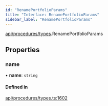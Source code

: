 ```yaml
---
id: "RenamePortfolioParams"
title: "Interface: RenamePortfolioParams"
sidebar_label: "RenamePortfolioParams"
---
```


[api/procedures/types](../../../../../modules/API/Procedures/Types/Types.md).RenamePortfolioParams

## Properties

### name

• **name**: `string`

#### Defined in

[api/procedures/types.ts:1602](https://github.com/PolymeshAssociation/polymesh-sdk/blob/f8a937f04/src/api/procedures/types.ts#L1602)
